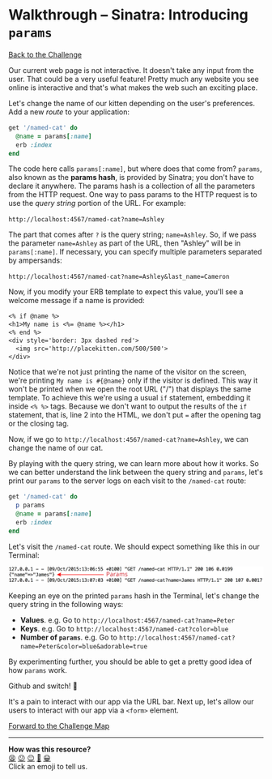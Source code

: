 # Walkthrough – Sinatra: Introducing `params`

[Back to the Challenge](../sinatra_introducing_params.md)

Our current web page is not interactive. It doesn't take any input from the user. That could be a very useful feature! Pretty much any website you see online is interactive and that's what makes the web such an exciting place.

Let's change the name of our kitten depending on the user's preferences. Add a new _route_ to your application:

````ruby
get '/named-cat' do
  @name = params[:name]
  erb :index
end
````

The code here calls `params[:name]`, but where does that come from?  `params`, also known as the **params hash**, is provided by Sinatra; you don't have to declare it anywhere.  The params hash is a collection of all the parameters from the HTTP request.  One way to pass params to the HTTP request is to use the _query string_ portion of the URL.  For example:

`http://localhost:4567/named-cat?name=Ashley`

The part that comes after `?` is the query string; `name=Ashley`.  So, if we pass the parameter `name=Ashley` as part of the URL, then "Ashley" will be in `params[:name]`. If necessary, you can specify multiple parameters separated by ampersands:

`http://localhost:4567/named-cat?name=Ashley&last_name=Cameron`

Now, if you modify your ERB template to expect this value, you'll see a welcome message if a name is provided:

```erb
<% if @name %>
<h1>My name is <%= @name %></h1>
<% end %>
<div style='border: 3px dashed red'>
  <img src='http://placekitten.com/500/500'>
</div>
```

Notice that we're not just printing the name of the visitor on the screen, we're printing `My name is #{@name}` only if the visitor is defined. This way it won't be printed when we open the root URL ("/") that displays the same template. To achieve this we're using a usual `if` statement, embedding it inside `<% %>` tags. Because we don't want to output the results of the `if` statement, that is, line 2 into the HTML, we don't put `=` after the opening tag or the closing tag.

Now, if we go to `http://localhost:4567/named-cat?name=Ashley`, we can change the name of our cat.

By playing with the query string, we can learn more about how it works. So we can better understand the link between the query string and `params`, let's print our `params` to the server logs on each visit to the `/named-cat` route:

```ruby
get '/named-cat' do
  p params
  @name = params[:name]
  erb :index
end
```

Let's visit the `/named-cat` route. We should expect something like this in our Terminal:

![`params` printed to the Terminal](../images/sinatra_params_terminal.jpg)

Keeping an eye on the printed `params` hash in the Terminal, let's change the query string in the following ways:

- **Values**. e.g. Go to `http://localhost:4567/named-cat?name=Peter`
- **Keys**. e.g. Go to `http://localhost:4567/named-cat?color=blue`
- **Number of `params`**. e.g. Go to `http://localhost:4567/named-cat?name=Peter&color=blue&adorable=true`

By experimenting further, you should be able to get a pretty good idea of how `params` work.

Github and switch! :twisted_rightwards_arrows:

It's a pain to interact with our app via the URL bar. Next up, let's allow our users to interact with our app via a `<form>` element.

[Forward to the Challenge Map](../README.md)

<!-- BEGIN GENERATED SECTION DO NOT EDIT -->

---

**How was this resource?**  
[😫](https://airtable.com/shrUJ3t7KLMqVRFKR?prefill_Repository=makersacademy/course&prefill_File=apprenticeships_intro_to_the_web_fast_track/walkthroughs/sinatra_introducing_params.md&prefill_Sentiment=😫) [😕](https://airtable.com/shrUJ3t7KLMqVRFKR?prefill_Repository=makersacademy/course&prefill_File=apprenticeships_intro_to_the_web_fast_track/walkthroughs/sinatra_introducing_params.md&prefill_Sentiment=😕) [😐](https://airtable.com/shrUJ3t7KLMqVRFKR?prefill_Repository=makersacademy/course&prefill_File=apprenticeships_intro_to_the_web_fast_track/walkthroughs/sinatra_introducing_params.md&prefill_Sentiment=😐) [🙂](https://airtable.com/shrUJ3t7KLMqVRFKR?prefill_Repository=makersacademy/course&prefill_File=apprenticeships_intro_to_the_web_fast_track/walkthroughs/sinatra_introducing_params.md&prefill_Sentiment=🙂) [😀](https://airtable.com/shrUJ3t7KLMqVRFKR?prefill_Repository=makersacademy/course&prefill_File=apprenticeships_intro_to_the_web_fast_track/walkthroughs/sinatra_introducing_params.md&prefill_Sentiment=😀)  
Click an emoji to tell us.

<!-- END GENERATED SECTION DO NOT EDIT -->
